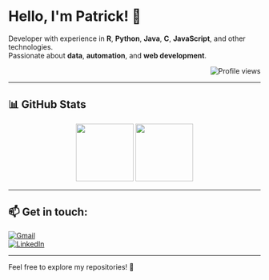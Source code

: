 # Hello, I'm Patrick! 👋

Developer with experience in **R**, **Python**, **Java**, **C**, **JavaScript**, and other technologies.  
Passionate about **data**, **automation**, and **web development**.

<p align="right">
  <img src="https://komarev.com/ghpvc/?username=pwguimar&color=green" alt="Profile views" />
</p>

---

## 📊 GitHub Stats

<div align="center">
  <img height="115em" src="https://github-readme-stats.vercel.app/api?username=pwguimar&show_icons=true&theme=github_dark&hide_border=true&count_private=true&hide=stars,issues,contribs" />
  <img height="115em" src="https://github-readme-stats.vercel.app/api/top-langs/?username=pwguimar&layout=compact&theme=github_dark&hide_border=true" />
</div>

---

## 📫 Get in touch:
[![Gmail](https://img.shields.io/badge/-Gmail-D14836?style=flat&logo=Gmail&logoColor=white)](mailto:probabilidade@gmail.com)  
[![LinkedIn](https://img.shields.io/badge/-LinkedIn-0077B5?style=flat&logo=LinkedIn&logoColor=white)](https://www.linkedin.com/in/pwguimar/)

---

Feel free to explore my repositories! 🚀



